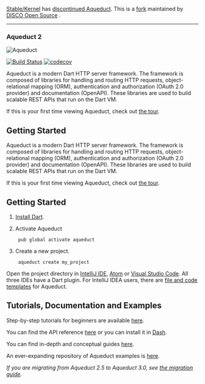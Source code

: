 [Stable/Kernel](https://stablekernel.com/) has
[discontinued Aqueduct](https://stablekernel.com/article/announcing-the-sunsetting-of-aqueduct-our-open-source-server-side-framework-in-googles-dart/).
This is a [fork](https://github.com/DISCOOS/aqueduct-2) maintained by [DISCO Open Source](https://discoos.org) .

***

### Aqueduct 2

![Aqueduct](https://s3.amazonaws.com/aqueduct-collateral/aqueduct.png)

[![Build Status](https://www.travis-ci.com/DISCOOS/aqueduct-2.svg?branch=master)](https://www.travis-ci.com/DISCOOS/aqueduct-2)
[![codecov](https://codecov.io/gh/DISCOOS/aqueduct-2/branch/master/graph/badge.svg?token=YY5JSM27KX)](https://codecov.io/gh/DISCOOS/aqueduct-2)

Aqueduct is a modern Dart HTTP server framework. The framework is composed of libraries for handling and routing HTTP requests, object-relational mapping (ORM), authentication and authorization (OAuth 2.0 provider) and documentation (OpenAPI). These libraries are used to build scalable REST APIs that run on the Dart VM.

If this is your first time viewing Aqueduct, check out [the tour](https://discoos.github.io/aqueduct-2/docs/tour/).

## Getting Started

Aqueduct is a modern Dart HTTP server framework. The framework is composed of libraries for handling and routing HTTP requests, object-relational mapping (ORM), authentication and authorization (OAuth 2.0 provider) and documentation (OpenAPI). These libraries are used to build scalable REST APIs that run on the Dart VM.

If this is your first time viewing Aqueduct, check out [the tour](https://discoos.github.io/aqueduct-2/docs/tour/).

## Getting Started

1. [Install Dart](https://www.dartlang.org/install).
2. Activate Aqueduct

        pub global activate aqueduct

3. Create a new project.

        aqueduct create my_project

Open the project directory in [IntelliJ IDE](https://www.jetbrains.com/idea/download/), [Atom](https://atom.io) or [Visual Studio Code](https://code.visualstudio.com). All three IDEs have a Dart plugin. For IntelliJ IDEA users, there are [file and code templates](https://discoos.github.io/aqueduct-2/docs/intellij/) for Aqueduct.

## Tutorials, Documentation and Examples

Step-by-step tutorials for beginners are available [here](https://discoos.github.io/aqueduct-2/docs/tut/getting-started).

You can find the API reference [here](https://www.dartdocs.org/documentation/aqueduct/latest) or you can install it in [Dash](https://kapeli.com/docsets#dartdoc).

You can find in-depth and conceptual guides [here](https://discoos.github.io/aqueduct-2/docs/).

An ever-expanding repository of Aqueduct examples is [here](https://github.com/stablekernel/aqueduct_examples).

*If you are migrating from Aqueduct 2.5 to Aqueduct 3.0, see [the migration guide](https://discoos.github.io/aqueduct-2/docs/migration/).*
